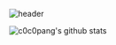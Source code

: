 ![header](https://capsule-render.vercel.app/api?type=Waving&color=5FB636&height=300&section=header&text=cocopang&fontSize=90&fontColor=FFFFFF)

![c0c0pang's github stats](https://github-readme-stats.vercel.app/api?username=c0c0pang&show_icons=true)
<!--
**c0c0pang/c0c0pang** is a ✨ _special_ ✨ repository because its `README.md` (this file) appears on your GitHub profile.

Here are some ideas to get you started:

- 🔭 I’m currently working on ...
- 🌱 I’m currently learning ...
- 👯 I’m looking to collaborate on ...
- 🤔 I’m looking for help with ...
- 💬 Ask me about ...
- 📫 How to reach me: ...
- 😄 Pronouns: ...
- ⚡ Fun fact: ...
-->
